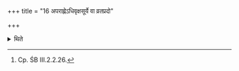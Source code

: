 +++
title = "16 अपराह्णेऽधिवृक्षसूर्ये वा व्रतप्रदो"

+++

<details><summary>थिते</summary>

16. In the afternoon or when the sun is on the top of the trees the (assistant) who gives the fast-food (to the consecrated) causes him to restrain his (=consecrated) speech. He gives the call with these words: “Do you make the fires full of flames; O consecrated! restrain the speech; O wife (of the consecrated)! restrain your speech.”[^1]


[^1]: Cp. ŚB III.2.2.26.
</details>
